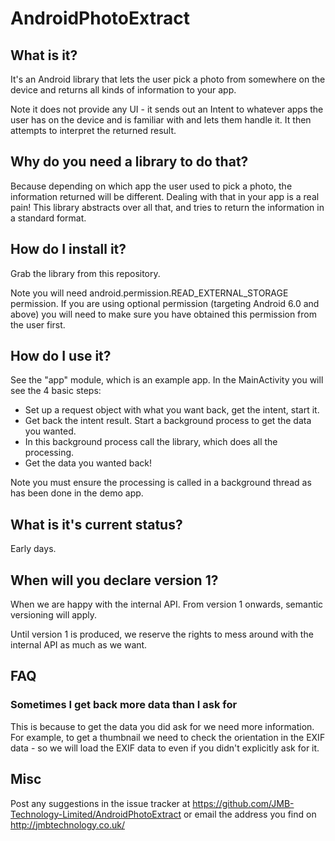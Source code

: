 # AndroidPhotoExtract

## What is it?

It's an Android library that lets the user pick a photo from somewhere on the device and returns all kinds of information to your app.

Note it does not provide any UI - it sends out an Intent to whatever apps the user has on the device and is familiar with and lets them handle it. It then attempts to interpret the returned result.

## Why do you need a library to do that?

Because depending on which app the user used to pick a photo, the information returned will be different. Dealing with that in your app is a real pain! This library abstracts over all that, and tries to return the information in a standard format.

## How do I install it?

Grab the library from this repository.

Note you will need android.permission.READ_EXTERNAL_STORAGE permission. If you are using optional permission (targeting Android 6.0 and above) you will need to make sure you have obtained this permission from the user first.

## How do I use it?

See the "app" module, which is an example app. In the MainActivity you will see the 4 basic steps:

  *  Set up a request object with what you want back, get the intent, start it.
  *  Get back the intent result. Start a background process to get the data you wanted.
  *  In this background process call the library, which does all the processing.
  *  Get the data you wanted back!

Note you must ensure the processing is called in a background thread as has been done in the demo app.

## What is it's current status?

Early days.

## When will you declare version 1?

When we are happy with the internal API. From version 1 onwards, semantic versioning will apply.

Until version 1 is produced, we reserve the rights to mess around with the internal API as much as we want.

## FAQ

### Sometimes I get back more data than I ask for

This is because to get the data you did ask for we need more information. For example, to get a thumbnail we need to check the orientation in the EXIF data - so we will load the EXIF data to even if you didn't explicitly ask for it.


## Misc

Post any suggestions in the issue tracker at https://github.com/JMB-Technology-Limited/AndroidPhotoExtract or email the address you find on http://jmbtechnology.co.uk/

